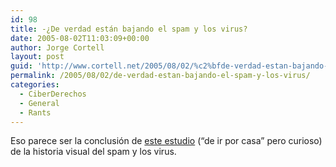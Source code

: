 ```yaml
---
id: 98
title: -¿De verdad están bajando el spam y los virus?
date: 2005-08-02T11:03:09+00:00
author: Jorge Cortell
layout: post
guid: 'http://www.cortell.net/2005/08/02/%c2%bfde-verdad-estan-bajando-el-spam-y-los-virus/'
permalink: /2005/08/02/de-verdad-estan-bajando-el-spam-y-los-virus/
categories:
  - CiberDerechos
  - General
  - Rants
---
```

Eso parece ser la conclusión de [este estudio](http://blogs.msdn.com/oldnewthing/archive/2004/09/16/230388.aspx) (&#8220;de ir por casa&#8221; pero curioso) de la historia visual del spam y los virus.